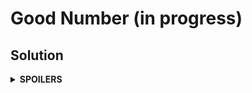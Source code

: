 # Good Number (in progress)
## Solution
<details>
<summary><b>SPOILERS</b></summary>

Manage the list of the best n good numbers with a priority queue, which sorts a struct of good numbers, `Goodnum`, in descending order. (Worst becomes the top.) Pop out the worst one if the queue has more than n elements. After checking all numbers, move all contents of queue to a vector and print them in ascending order.

### Notes
* Suppose that `s1` and `s2` are numbers in S where `s2` - `s1` = 2. For example, there's S = {s1, s2} where `s1` = 10 and `s2` = 12. Then `s3` = s2 - 1 has 0 good sets because both sides of `s3` are blocked by the numbers in S, `s1` and `s2`.

</details>
